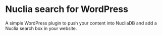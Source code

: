 # Nuclia search for WordPress
A simple WordPress plugin to push your content into NucliaDB and add a Nuclia search box in your website.
